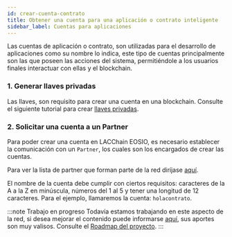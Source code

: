 ```yaml
---
id: crear-cuenta-contrato
title: Obtener una cuenta para una aplicación o contrato inteligente
sidebar_label: Cuentas para aplicaciones
---
```


Las cuentas de aplicación o contrato, son utilizadas para el desarrollo de aplicaciones como su nombre lo indica, este tipo de cuentas principalmente son las que poseen las acciones del sistema, permitiéndole a los usuarios finales interactuar con ellas y el blockchain. 

### 1. Generar llaves privadas

Las llaves, son requisito para crear una cuenta en una blockchain. Consulte el siguiente tutorial para crear [llaves privadas](./llaves-privadas).

###  2. Solicitar una cuenta a un Partner

Para poder crear una cuenta en LACChain EOSIO, es necesario establecer la comunicación con un `Partner`, los cuales son los encargados de crear las cuentas.  

Para ver la lista de partner que forman parte de la red diríjase [aquí](./partners).

El nombre de la cuenta debe cumplir con ciertos requisitos: caracteres de la A a la Z en minúscula, números del 1 al 5 y tener una longitud de 12 caracteres. Para el ejemplo, llamaremos la cuenta: `holacontrato`.

:::note Trabajo en progreso
Todavía estamos trabajando en este aspecto de la red, si desea mejorar el contenido puede informarse [aquí](./contribuir), sus aportes son muy valisos. Consulte el [Roadmap del proyecto](../testnet/roadmap).
:::